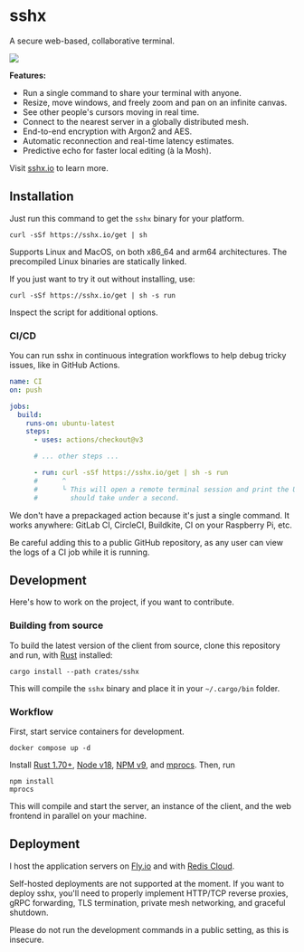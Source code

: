 # sshx

A secure web-based, collaborative terminal.

![](https://i.imgur.com/Q3qKAHW.png)

**Features:**

- Run a single command to share your terminal with anyone.
- Resize, move windows, and freely zoom and pan on an infinite canvas.
- See other people's cursors moving in real time.
- Connect to the nearest server in a globally distributed mesh.
- End-to-end encryption with Argon2 and AES.
- Automatic reconnection and real-time latency estimates.
- Predictive echo for faster local editing (à la Mosh).

Visit [sshx.io](https://sshx.io) to learn more.

## Installation

Just run this command to get the `sshx` binary for your platform.

```shell
curl -sSf https://sshx.io/get | sh
```

Supports Linux and MacOS, on both x86_64 and arm64 architectures. The
precompiled Linux binaries are statically linked.

If you just want to try it out without installing, use:

```shell
curl -sSf https://sshx.io/get | sh -s run
```

Inspect the script for additional options.

### CI/CD

You can run sshx in continuous integration workflows to help debug tricky
issues, like in GitHub Actions.

```yaml
name: CI
on: push

jobs:
  build:
    runs-on: ubuntu-latest
    steps:
      - uses: actions/checkout@v3

      # ... other steps ...

      - run: curl -sSf https://sshx.io/get | sh -s run
      #      ^
      #      └ This will open a remote terminal session and print the URL. It
      #        should take under a second.
```

We don't have a prepackaged action because it's just a single command. It works
anywhere: GitLab CI, CircleCI, Buildkite, CI on your Raspberry Pi, etc.

Be careful adding this to a public GitHub repository, as any user can view the
logs of a CI job while it is running.

## Development

Here's how to work on the project, if you want to contribute.

### Building from source

To build the latest version of the client from source, clone this repository and
run, with [Rust](https://rust-lang.com/) installed:

```shell
cargo install --path crates/sshx
```

This will compile the `sshx` binary and place it in your `~/.cargo/bin` folder.

### Workflow

First, start service containers for development.

```shell
docker compose up -d
```

Install [Rust 1.70+](https://www.rust-lang.org/),
[Node v18](https://nodejs.org/), [NPM v9](https://www.npmjs.com/), and
[mprocs](https://github.com/pvolok/mprocs). Then, run

```shell
npm install
mprocs
```

This will compile and start the server, an instance of the client, and the web
frontend in parallel on your machine.

## Deployment

I host the application servers on [Fly.io](https://fly.io/) and with
[Redis Cloud](https://redis.com/).

Self-hosted deployments are not supported at the moment. If you want to deploy
sshx, you'll need to properly implement HTTP/TCP reverse proxies, gRPC
forwarding, TLS termination, private mesh networking, and graceful shutdown.

Please do not run the development commands in a public setting, as this is
insecure.
